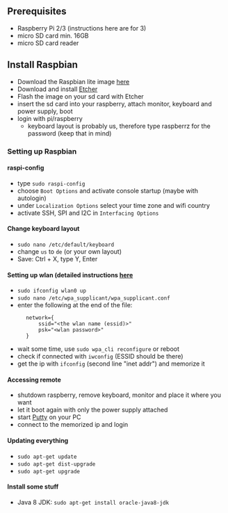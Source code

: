 ## Prerequisites
* Raspberry Pi 2/3 (instructions here are for 3)
* micro SD card min. 16GB 
* micro SD card reader

## Install Raspbian
 * Download the Raspbian lite image [here](https://www.raspberrypi.org/downloads/raspbian/)
 * Download and install [Etcher](https://etcher.io/)
 * Flash the image on your sd card with Etcher
 * insert the sd card into your raspberry, attach monitor, keyboard and power supply, boot
 * login with pi/raspberry 
   * keyboard layout is probably us, therefore type raspberrz for the password (keep that in mind)

### Setting up Raspbian
#### raspi-config
 * type `sudo raspi-config`
 * choose `Boot Options` and activate console startup (maybe with autologin)
 * under `Localization Options` select your time zone and wifi country
 * activate SSH, SPI and I2C in `Interfacing Options`
   
#### Change keyboard layout
 * `sudo nano /etc/default/keyboard`
 * change `us` to `de` (or your own layout)
 * Save: Ctrl + X, type Y, Enter
   
#### Setting up wlan (detailed instructions [here](https://www.raspberrypi.org/documentation/configuration/wireless/wireless-cli.md)
 * `sudo ifconfig wlan0 up`
 * `sudo nano /etc/wpa_supplicant/wpa_supplicant.conf`
 * enter the following at the end of the file:

```
      network={
          ssid="<the wlan name (essid)>"
          psk="<wlan password>"
      }
```

 * wait some time, use `sudo wpa_cli reconfigure` or reboot
 * check if connected with `iwconfig` (ESSID should be there)
 * get the ip with `ifconfig` (second line "inet addr") and memorize it
 
#### Accessing remote
* shutdown raspberry, remove keyboard, monitor and place it where you want
* let it boot again with only the power supply attached
* start [Putty](http://www.putty.org/) on your PC
* connect to the memorized ip and login
 
#### Updating everything
* `sudo apt-get update`
* `sudo apt-get dist-upgrade`
* `sudo apt-get upgrade`

#### Install some stuff
* Java 8 JDK: `sudo apt-get install oracle-java8-jdk`

